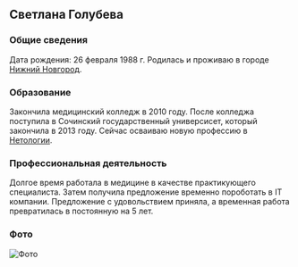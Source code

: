 ## Светлана Голубева

### Общие сведения

Дата рождения: 26 февраля 1988 г.
Родилась и проживаю в городе [Нижний Новгород](https://ru.wikipedia.org/wiki/Нижний_Новгород).

### Образование

Закончила медицинский колледж в 2010 году. После колледжа поступила в Сочинский государственный универсисет, который закончила в 2013 году. Сейчас осваиваю новую профессию в [Нетологии](https://netology.ru/).

### Профессиональная деятельность

Долгое время работала в медицине в качестве практикующего специалиста. Затем получила предложение временно пороботать в IT компании. Предложение с удовольствием приняла, а временная работа превратилась в постоянную на 5 лет. 

### Фото

<img src="C:\Users\Sveta\Desktop\Task 3\Pic\photo-sg-2.jpg" alt="Фото" title="Фото" />